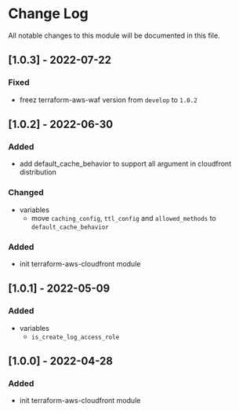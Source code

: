 # Change Log

All notable changes to this module will be documented in this file.

## [1.0.3] - 2022-07-22

### Fixed

- freez terraform-aws-waf version from `develop` to `1.0.2`

## [1.0.2] - 2022-06-30

### Added

- add default_cache_behavior to support all argument in cloudfront distribution

### Changed

- variables
  - move `caching_config`, `ttl_config` and `allowed_methods` to `default_cache_behavior`

### Added

- init terraform-aws-cloudfront module

## [1.0.1] - 2022-05-09

### Added

- variables
  - `is_create_log_access_role`


## [1.0.0] - 2022-04-28

### Added

- init terraform-aws-cloudfront module
